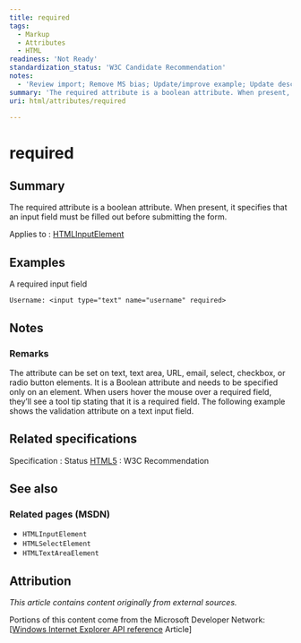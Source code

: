 ```yaml
---
title: required
tags:
  - Markup
  - Attributes
  - HTML
readiness: 'Not Ready'
standardization_status: 'W3C Candidate Recommendation'
notes:
  - 'Review import; Remove MS bias; Update/improve example; Update descriptions; Fix lists & compatibility info'
summary: 'The required attribute is a boolean attribute. When present, it specifies that an input field must be filled out before submitting the form.'
uri: html/attributes/required

---
```

# required

## Summary

The required attribute is a boolean attribute. When present, it specifies that an input field must be filled out before submitting the form.

Applies to
:   [HTMLInputElement](/html/elements/input)

## Examples

A required input field

``` {.html}
Username: <input type="text" name="username" required>
```

## Notes

### Remarks

The attribute can be set on text, text area, URL, email, select, checkbox, or radio button elements. It is a Boolean attribute and needs to be specified only on an element. When users hover the mouse over a required field, they’ll see a tool tip stating that it is a required field. The following example shows the validation attribute on a text input field.

## Related specifications

Specification
:   Status
[HTML5](http://www.w3.org/TR/html5/forms.html#the-required-attribute)
:   W3C Recommendation

## See also

### Related pages (MSDN)

-   `HTMLInputElement`
-   `HTMLSelectElement`
-   `HTMLTextAreaElement`

## Attribution

*This article contains content originally from external sources.*

Portions of this content come from the Microsoft Developer Network: [[Windows Internet Explorer API reference](http://msdn.microsoft.com/en-us/library/ie/hh828809%28v=vs.85%29.aspx) Article]

